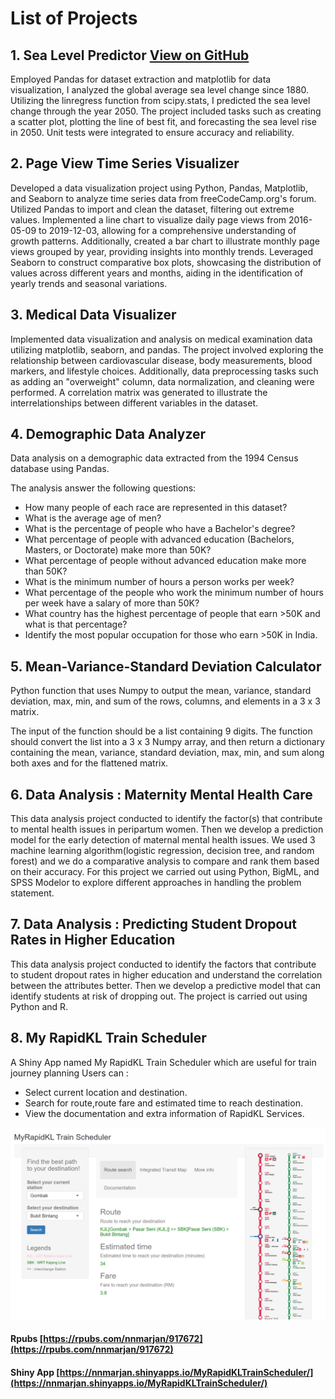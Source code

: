 # List of Projects

## 1. Sea Level Predictor [View on GitHub](https://github.com/zaeimeusoff/PastProjects/tree/main/Sea%20Level%20Predictor)
Employed Pandas for dataset extraction and matplotlib for data visualization, I analyzed the global average sea level change since 1880. Utilizing the linregress function from scipy.stats, I predicted the sea level change through the year 2050. The project included tasks such as creating a scatter plot, plotting the line of best fit, and forecasting the sea level rise in 2050. Unit tests were integrated to ensure accuracy and reliability.


## 2. Page View Time Series Visualizer
Developed a data visualization project using Python, Pandas, Matplotlib, and Seaborn to analyze time series data from freeCodeCamp.org's forum. Utilized Pandas to import and clean the dataset, filtering out extreme values. Implemented a line chart to visualize daily page views from 2016-05-09 to 2019-12-03, allowing for a comprehensive understanding of growth patterns. Additionally, created a bar chart to illustrate monthly page views grouped by year, providing insights into monthly trends. Leveraged Seaborn to construct comparative box plots, showcasing the distribution of values across different years and months, aiding in the identification of yearly trends and seasonal variations.


## 3. Medical Data Visualizer
Implemented data visualization and analysis on medical examination data utilizing matplotlib, seaborn, and pandas. The project involved exploring the relationship between cardiovascular disease, body measurements, blood markers, and lifestyle choices. Additionally, data preprocessing tasks such as adding an "overweight" column, data normalization, and cleaning were performed. A correlation matrix was generated to illustrate the interrelationships between different variables in the dataset.


## 4. Demographic Data Analyzer
Data analysis on a demographic data extracted from the 1994 Census database using Pandas.

The analysis answer the following questions:
- How many people of each race are represented in this dataset?
- What is the average age of men?
- What is the percentage of people who have a Bachelor's degree?
- What percentage of people with advanced education (Bachelors, Masters, or Doctorate) make more than 50K?
- What percentage of people without advanced education make more than 50K?
- What is the minimum number of hours a person works per week?
- What percentage of the people who work the minimum number of hours per week have a salary of more than 50K?
- What country has the highest percentage of people that earn >50K and what is that percentage?
- Identify the most popular occupation for those who earn >50K in India.


## 5. Mean-Variance-Standard Deviation Calculator
Python function that uses Numpy to output the mean, variance, standard deviation, max, min, and sum of the rows, columns, and elements in a 3 x 3 matrix.

The input of the function should be a list containing 9 digits. The function should convert the list into a 3 x 3 Numpy array, and then return a dictionary containing the mean, variance, standard deviation, max, min, and sum along both axes and for the flattened matrix.


## 6. Data Analysis : Maternity Mental Health Care
This data analysis project conducted to identify the factor(s) that contribute to mental health issues in peripartum women. Then we develop a prediction model for the early detection of maternal mental health issues. We used 3 machine learning algorithm(logistic regression, decision tree, and random forest) and we do a comparative analysis to compare and rank them based on their accuracy. For this project we carried out using Python, BigML, and SPSS Modelor to explore different approaches in handling the problem statement.


## 7. Data Analysis : Predicting Student Dropout Rates in Higher Education
This data analysis project conducted to identify the factors that contribute to student dropout rates in higher education and understand the correlation between the attributes better. Then we develop a predictive model that can identify students at risk of dropping out. The project is carried out using Python and R.


## 8. My RapidKL Train Scheduler
A Shiny App named My RapidKL Train Scheduler which are useful for train journey planning Users can :
- Select current location and destination.
- Search for route,route fare and estimated time to reach destination.
- View the documentation and extra information of RapidKL Services.

![Rapid](/Images/MyRapidKLTrainScheduler.png)

#### Rpubs [https://rpubs.com/nnmarjan/917672](https://rpubs.com/nnmarjan/917672)

#### Shiny App [https://nnmarjan.shinyapps.io/MyRapidKLTrainScheduler/](https://nnmarjan.shinyapps.io/MyRapidKLTrainScheduler/)
